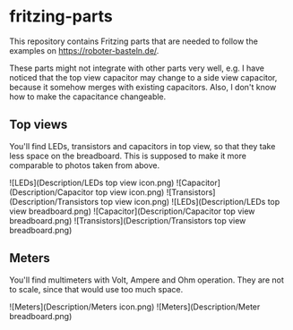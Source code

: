 # fritzing-parts

This repository contains Fritzing parts that are needed to follow the examples on https://roboter-basteln.de/.

These parts might not integrate with other parts very well, e.g. I have noticed that the top view capacitor may change to a side view capacitor, because it somehow merges with existing capacitors. Also, I don't know how to make the capacitance changeable.

## Top views

You'll find LEDs, transistors and capacitors in top view, so that they take less space on the breadboard. This is supposed to make it more comparable to photos taken from above.

![LEDs](Description/LEDs top view icon.png) ![Capacitor](Description/Capacitor top view icon.png) ![Transistors](Description/Transistors top view icon.png)
![LEDs](Description/LEDs top view breadboard.png) ![Capacitor](Description/Capacitor top view breadboard.png) ![Transistors](Description/Transistors top view breadboard.png)

## Meters

You'll find multimeters with Volt, Ampere and Ohm operation. They are not to scale, since that would use too much space.

![Meters](Description/Meters icon.png)
![Meters](Description/Meter breadboard.png)
